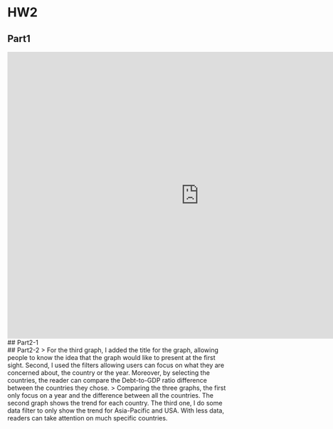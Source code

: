 # HW2
## Part1
<iframe src="https://data.oecd.org/chart/6OaC" width="860" height="645" style="border: 0" mozallowfullscreen="true" webkitallowfullscreen="true" allowfullscreen="true">OECD Chart: General government debt, Total, % of GDP, Annual, 2021</iframe>
## Part2-1
<div class="flourish-embed flourish-chart" data-src="visualisation/11139664">
  <script src="https://public.flourish.studio/resources/embed.js"></script>
</div>
## Part2-2
> For the third graph, I added the title for the graph, allowing people to know the idea that the graph would like to present at the first sight. Second, I used the filters allowing users can focus on what they are concerned about, the country or the year. Moreover, by selecting the countries, the reader can compare the Debt-to-GDP ratio difference between the countries they chose.
> Comparing the three graphs, the first only focus on a year and the difference between all the countries. The second graph shows the trend for each country. The third one, I do some data filter to only show the trend for Asia-Pacific and USA. With less data, readers can take attention on much specific countries.
<div class="flourish-embed flourish-scatter" data-src="visualisation/11140155"><script src="https://public.flourish.studio/resources/embed.js"></script></div>
